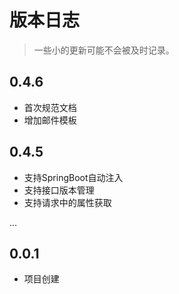 # 版本日志

> 一些小的更新可能不会被及时记录。

## 0.4.6

- 首次规范文档
- 增加邮件模板

## 0.4.5

- 支持SpringBoot自动注入
- 支持接口版本管理
- 支持请求中的属性获取

...

## 0.0.1

- 项目创建